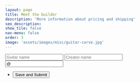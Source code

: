 ```yaml
---
layout: page
title: Meet the builder
description: 'More information about pricing and shipping'
seo_description:
show_tile: false
nav-menu: false
order: 3
image: 'assets/images/misc/guitar-carve.jpg'
---
```


<div class="inner">
	<form id="guitar-design-form" method="post" enctype='application/json' name="fields">
      <input placeholder="Guitar name" type="text" id="guitar-name" name="guitar-name">
      <input placeholder="Creator name" type="text" id="creator-name" name="creator-name">
      <input placeholder="Creator Instagram" value="@" type="text" id="creator-instagram" name="creator-instagram">
      <ul class="actions" style="margin-bottom: 0;">
        <li style="width:100%; padding:0;"><input id="save-design" type="submit" value="Save and Submit" class="button fit"/></li>
        <!-- <input type="hidden" name="_next" id="next" value="{{ site.baseurl }}/order-placed" /> -->
      </ul>
    </form>
</div>


<script type="text/javascript">
console.clear();

// sort with _createdTime ??
// var airtable_write_endpoint = "?api_key=";

const data = {
        "records": [
          {
            "fields": {
              "guitar-name": "The Bitch",
              "creator-name": "John",
              "creator-instagram": "Just a test"
            }
          }
        ]
      };

  let axiosConfig = {
    headers: {
        'Authorization': 'Bearer keykx6o2ysAy0m8xs',
        'Content-Type': 'application/json'
    }
  };
axios.post('https://api.airtable.com/v0/appZwoSS7LA9GWVKP/submitted-guitars', data, axiosConfig)
    .then(function (response) {
      // handle success
      console.log(response);
    })
    .catch(function (error) {
      // handle error
      console.log(error);
    })
    .finally(function () {
      // always executed
    });
</script>